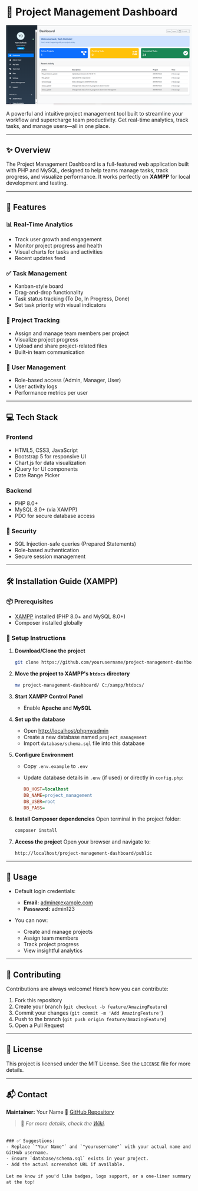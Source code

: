 # 📁 Project Management Dashboard

![Dashboard Screenshot](/assets/dashboardss.png)

A powerful and intuitive project management tool built to streamline your workflow and supercharge team productivity. Get real-time analytics, track tasks, and manage users—all in one place.

---

## ✨ Overview

The Project Management Dashboard is a full-featured web application built with PHP and MySQL, designed to help teams manage tasks, track progress, and visualize performance. It works perfectly on **XAMPP** for local development and testing.

---

## 🚀 Features

### 📊 Real-Time Analytics
- Track user growth and engagement
- Monitor project progress and health
- Visual charts for tasks and activities
- Recent updates feed

### ✅ Task Management
- Kanban-style board
- Drag-and-drop functionality
- Task status tracking (To Do, In Progress, Done)
- Set task priority with visual indicators

### 📂 Project Tracking
- Assign and manage team members per project
- Visualize project progress
- Upload and share project-related files
- Built-in team communication

### 👥 User Management
- Role-based access (Admin, Manager, User)
- User activity logs
- Performance metrics per user

---

## 💻 Tech Stack

### Frontend
- HTML5, CSS3, JavaScript
- Bootstrap 5 for responsive UI
- Chart.js for data visualization
- jQuery for UI components
- Date Range Picker

### Backend
- PHP 8.0+
- MySQL 8.0+ (via XAMPP)
- PDO for secure database access

### 🔐 Security
- SQL Injection-safe queries (Prepared Statements)
- Role-based authentication
- Secure session management

---

## 🛠 Installation Guide (XAMPP)

### 📦 Prerequisites
- [XAMPP](https://www.apachefriends.org/) installed (PHP 8.0+ and MySQL 8.0+)
- Composer installed globally

### 🧰 Setup Instructions

1. **Download/Clone the project**
   ```bash
   git clone https://github.com/yourusername/project-management-dashboard.git
    ```

2. **Move the project to XAMPP's `htdocs` directory**

   ```bash
   mv project-management-dashboard/ C:/xampp/htdocs/
   ```

3. **Start XAMPP Control Panel**

   * Enable **Apache** and **MySQL**

4. **Set up the database**

   * Open [http://localhost/phpmyadmin](http://localhost/phpmyadmin)
   * Create a new database named `project_management`
   * Import `database/schema.sql` file into this database

5. **Configure Environment**

   * Copy `.env.example` to `.env`
   * Update database details in `.env` (if used) or directly in `config.php`:

     ```ini
     DB_HOST=localhost
     DB_NAME=project_management
     DB_USER=root
     DB_PASS=
     ```

6. **Install Composer dependencies**
   Open terminal in the project folder:

   ```bash
   composer install
   ```

7. **Access the project**
   Open your browser and navigate to:

   ```
   http://localhost/project-management-dashboard/public
   ```

---

## 📖 Usage

* Default login credentials:

  * **Email:** [admin@example.com](mailto:admin@example.com)
  * **Password:** admin123

* You can now:

  * Create and manage projects
  * Assign team members
  * Track project progress
  * View insightful analytics

---

## 🤝 Contributing

Contributions are always welcome! Here’s how you can contribute:

1. Fork this repository
2. Create your branch (`git checkout -b feature/AmazingFeature`)
3. Commit your changes (`git commit -m 'Add AmazingFeature'`)
4. Push to the branch (`git push origin feature/AmazingFeature`)
5. Open a Pull Request

---

## 📄 License

This project is licensed under the MIT License. See the `LICENSE` file for more details.

---

## 📬 Contact

**Maintainer:** Your Name
🔗 [GitHub Repository](https://github.com/yash.doifode1/BYOD)

> 📌 *For more details, check the [Wiki](https://github.com/yourusername/project-management-dashboard/wiki).*

```

### ✅ Suggestions:
- Replace `"Your Name"` and `"yourusername"` with your actual name and GitHub username.
- Ensure `database/schema.sql` exists in your project.
- Add the actual screenshot URL if available.

Let me know if you'd like badges, logo support, or a one-liner summary at the top!
```
